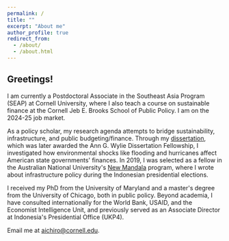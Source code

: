 ```yaml
---
permalink: /
title: ""
excerpt: "About me"
author_profile: true
redirect_from: 
  - /about/
  - /about.html
---
```



<h2> Greetings! </h2>

I am currently a Postdoctoral Associate in the Southeast Asia Program (SEAP) at Cornell University, where I also teach a course on sustainable finance at the Cornell Jeb E. Brooks School of Public Policy. I am on the 2024-25 job market.

As a policy scholar, my research agenda attempts to bridge sustainability, infrastructure, and public budgeting/finance. Through my [dissertation](https://drum.lib.umd.edu/items/f13a8fd1-29b3-4794-bb0f-bf9caaf5f483), which was later awarded the Ann G. Wylie Dissertation Fellowship, I investigated how environmental shocks like flooding and hurricanes affect American state governments' finances. In 2019, I was selected as a fellow in the Australian National University's [New Mandala](https://www.newmandala.org/introducing-the-new-mandala-indonesia-correspondent-fellows/) program, where I wrote about infrastructure policy during the Indonesian presidential elections. 

I received my PhD from the University of Maryland and a master's degree from the University of Chicago, both in public policy. Beyond academia, I have consulted internationally for the World Bank, USAID, and the Economist Intelligence Unit, and previously served as an Associate Director at Indonesia's Presidential Office (UKP4).

Email me at [aichiro@cornell.edu](mailto:aichiro@cornell.edu).
